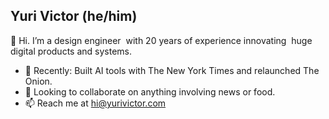 ## Yuri Victor (he/him)

👋 Hi. I’m a design engineer  with 20 years of experience innovating  huge digital products and systems.

- 🔭 Recently: Built AI tools with The New York Times and relaunched The Onion.
- 👯 Looking to collaborate on anything involving news or food.
- 📫 Reach me at hi@yurivictor.com
